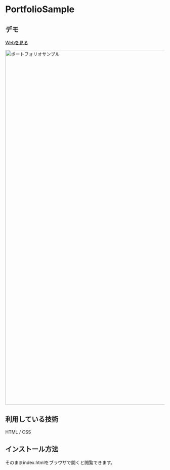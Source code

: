 PortfolioSample
====

## デモ
[Webを見る](https://techis-jp-portfolio.herokuapp.com/)

<img width="1116" alt="ポートフォリオサンプル" src="https://user-images.githubusercontent.com/82363648/121137369-8a2d0d00-c871-11eb-9ba0-844dfb8ccb1e.png">


## 利用している技術
HTML / CSS

## インストール方法
 そのままindex.htmlをブラウザで開くと閲覧できます。
